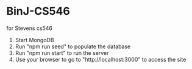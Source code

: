 # BinJ-CS546
for Stevens cs546

1. Start MongoDB
2. Run "npm run seed" to populate the database
3. Run "npm run start" to run the server
4. Use your browser to go to "http://localhost:3000" to access the site
